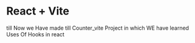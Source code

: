 # React + Vite

till Now we Have made till Counter_vite Project in which WE have learned Uses Of Hooks in react
 

